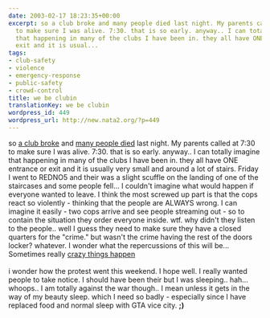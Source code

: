 ```yaml
---
date: 2003-02-17 18:23:35+00:00
excerpt: so a club broke and many people died last night. My parents called at 7:30
  to make sure I was alive. 7:30. that is so early. anyway.. I can totally imagine
  that happening in many of the clubs I have been in. they all have ONE entrance or
  exit and it is usual...
tags:
- club-safety
- violence
- emergency-response
- public-safety
- crowd-control
title: we be clubin
translationKey: we be clubin
wordpress_id: 449
wordpress_url: http://new.nata2.org/?p=449
---
```


so <a href="http://www.washingtonpost.com/wp-dyn/articles/A20689-2003Feb17.html">a club broke</a> and <a href="http://www.nbc5.com/news/1981489/detail.html">many people died</a> last night. My parents called at 7:30 to make sure I was alive. 7:30. that is so early. anyway.. I can totally imagine that happening in many of the clubs I have been in. they all have ONE entrance or exit and it is usually very small and around a lot of stairs. Friday I went to REDNO5 and their was a slight scuffle on the landing of one of the staircases and some people fell... I couldn't imagine what would happen if everyone wanted to leave. I think the most screwed up part is that the cops react so violently - thinking that the people are ALWAYS wrong. I can imagine it easily - two cops arrive and see people streaming out - so to contain the situation they order everyone inside. wtf. why didn't they listen to the people.. well I guess they need to make sure they have a closed quarters for the "crime." but wasn't the crime having the rest of the doors locker? whatever. I wonder what the repercussions of this will be... Sometimes really <a href="http://www.sbsun.com/Stories/0,1413,208~12588~1181610,00.html">crazy things happen</a><br/><br/>i wonder how the protest went this weekend. I hope well. I really wanted people to take notice. I should have been their but I was sleeping.. hah... whoops.. I am totally against the war though.. I mean unless it gets in the way of my beauty sleep. which I need so badly - especially since I have replaced food and normal sleep with GTA vice city. <b>;)</b>